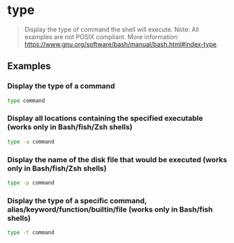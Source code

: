 # type

> Display the type of command the shell will execute. Note: All examples are not POSIX compliant. More information: <https://www.gnu.org/software/bash/manual/bash.html#index-type>.

## Examples

### Display the type of a command

```bash
type command
```

### Display all locations containing the specified executable (works only in Bash/fish/Zsh shells)

```bash
type -a command
```

### Display the name of the disk file that would be executed (works only in Bash/fish/Zsh shells)

```bash
type -p command
```

### Display the type of a specific command, alias/keyword/function/builtin/file (works only in Bash/fish shells)

```bash
type -t command
```
